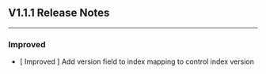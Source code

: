 ## V1.1.1 Release Notes

---

### Improved

- [ Improved ] Add version field to index mapping to control index version
